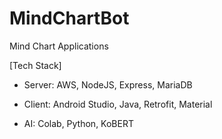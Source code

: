 # MindChartBot
Mind Chart Applications

[Tech Stack]
- Server: AWS, NodeJS, Express, MariaDB

- Client: Android Studio, Java, Retrofit, Material

- AI: Colab, Python, KoBERT

